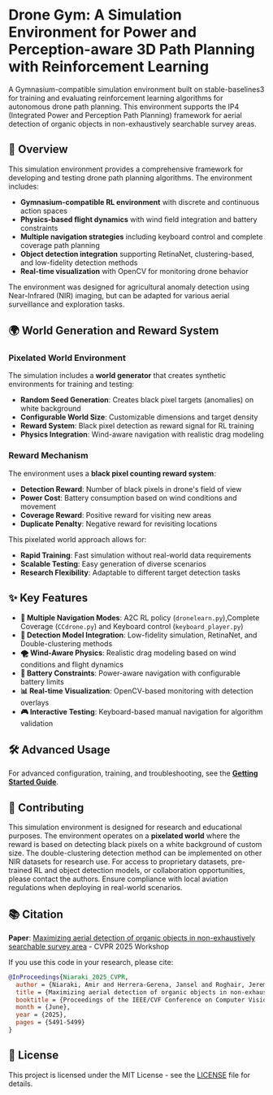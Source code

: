 # Drone Gym: A Simulation Environment for Power and Perception-aware 3D Path Planning with Reinforcement Learning

A Gymnasium-compatible simulation environment built on stable-baselines3 for training and evaluating reinforcement learning algorithms for autonomous drone path planning. This environment supports the IP4 (Integrated Power and Perception Path Planning) framework for aerial detection of organic objects in non-exhaustively searchable survey areas.

## 🎯 Overview

This simulation environment provides a comprehensive framework for developing and testing drone path planning algorithms. The environment includes:

- **Gymnasium-compatible RL environment** with discrete and continuous action spaces
- **Physics-based flight dynamics** with wind field integration and battery constraints
- **Multiple navigation strategies** including keyboard control and complete coverage path planning
- **Object detection integration** supporting RetinaNet, clustering-based, and low-fidelity detection methods
- **Real-time visualization** with OpenCV for monitoring drone behavior

The environment was designed for agricultural anomaly detection using Near-Infrared (NIR) imaging, but can be adapted for various aerial surveillance and exploration tasks.

## 🌍 World Generation and Reward System

### Pixelated World Environment

The simulation includes a **world generator** that creates synthetic environments for training and testing:

- **Random Seed Generation**: Creates black pixel targets (anomalies) on white background
- **Configurable World Size**: Customizable dimensions and target density
- **Reward System**: Black pixel detection as reward signal for RL training
- **Physics Integration**: Wind-aware navigation with realistic drag modeling

### Reward Mechanism

The environment uses a **black pixel counting reward system**:

- **Detection Reward**: Number of black pixels in drone's field of view
- **Power Cost**: Battery consumption based on wind conditions and movement
- **Coverage Reward**: Positive reward for visiting new areas
- **Duplicate Penalty**: Negative reward for revisiting locations

This pixelated world approach allows for:

- **Rapid Training**: Fast simulation without real-world data requirements
- **Scalable Testing**: Easy generation of diverse scenarios
- **Research Flexibility**: Adaptable to different target detection tasks

## ✨ Key Features

- **🚁 Multiple Navigation Modes**: A2C RL policy (`dronelearn.py`),Complete Coverage (`CCdrone.py`) and Keyboard control (`keyboard_player.py`)
- **🧠 Detection Model Integration**: Low-fidelity simulation, RetinaNet, and Double-clustering methods
- **🌪️ Wind-Aware Physics**: Realistic drag modeling based on wind conditions and flight dynamics
- **🔋 Battery Constraints**: Power-aware navigation with configurable battery limits
- **📊 Real-time Visualization**: OpenCV-based monitoring with detection overlays
- **🎮 Interactive Testing**: Keyboard-based manual navigation for algorithm validation

## 🛠️ Advanced Usage

For advanced configuration, training, and troubleshooting, see the **[Getting Started Guide](GETTING_STARTED.md)**.

## 🤝 Contributing

This simulation environment is designed for research and educational purposes. The environment operates on a **pixelated world** where the reward is based on detecting black pixels on a white background of custom size. The double-clustering detection method can be implemented on other NIR datasets for research use. For access to proprietary datasets, pre-trained RL and object detection models, or collaboration opportunities, please contact the authors. Ensure compliance with local aviation regulations when deploying in real-world scenarios.

## 📚 Citation

**Paper**: [Maximizing aerial detection of organic objects in non-exhaustively searchable survey area](https://openaccess.thecvf.com/content/CVPR2025W/V4A/html/Niaraki_Maximizing_aerial_detection_of_organic_objects_in_non-exhaustively_searchable_survey_CVPRW_2025_paper.html) - CVPR 2025 Workshop

If you use this code in your research, please cite:

```bibtex
@InProceedings{Niaraki_2025_CVPR,
  author = {Niaraki, Amir and Herrera-Gerena, Jansel and Roghair, Jeremy and Jannesari, Ali},
  title = {Maximizing aerial detection of organic objects in non-exhaustively searchable survey area},
  booktitle = {Proceedings of the IEEE/CVF Conference on Computer Vision and Pattern Recognition (CVPR) Workshops},
  month = {June},
  year = {2025},
  pages = {5491-5499}
}
```

## 📄 License

This project is licensed under the MIT License - see the [LICENSE](LICENSE) file for details.
